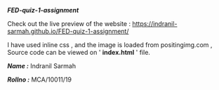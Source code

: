
***FED-quiz-1-assignment***

Check out the live preview of the website : https://indranil-sarmah.github.io/FED-quiz-1-assignment/

I have used inline css , and the image is loaded from positingimg.com , Source code can be viewed on ' **index.html** ' file.

***Name :*** Indranil Sarmah

***Rollno :*** MCA/10011/19




